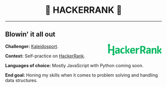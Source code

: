 <h1 align="center">🥋 HACKERRANK 🥋</h1>    
  
  
---  

## Blowin' it all out  
  
<div>
    <img src="https://github.com/hackerrank-badges/hackerrank-badges.github.io/blob/master/images/hackerrank_logo.png" alt="Logo HackerRank" width="175px" align="right"/>  
    <p><b>Challenger:</b> <a href="https://github.com/Kaleidosport">Kaleidosport</a>.</p>    
    <p><b>Context:</b> Self-practice on <a href="https://www.hackerrank.com">HackerRank</a>.</p>  
    <p><b>Languages of choice:</b> Mostly JavaScript with Python coming soon.</p>  
    <p><b>End goal:</b> Honing my skills when it comes to problem solving and handling data structures.</p>  
</div>      